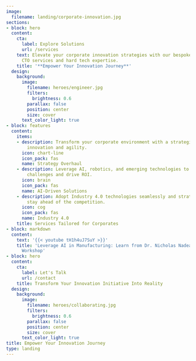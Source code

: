 ```yaml
---
image:
  filename: landing/corporate-innovation.jpg
sections:
- block: hero
  content:
    cta:
      label: Explore Solutions
      url: /services
    text: Elevate your corporate innovation strategies with our bespoke fractional
      CTO services and hard tech expertise.
    title: '**Empower Your Innovation Journey**'
  design:
    background:
      image:
        filename: heroes/engineer.jpg
        filters:
          brightness: 0.6
        parallax: false
        position: center
        size: cover
      text_color_light: true
- block: features
  content:
    items:
    - description: Transform your corporate environment with a strategic focus on
        innovation and agility.
      icon: chart-line
      icon_pack: fas
      name: Strategy Overhaul
    - description: Leverage AI, robotics, and emerging technologies to solve complex
        challenges and drive ROI.
      icon: brain
      icon_pack: fas
      name: AI-Driven Solutions
    - description: Adopt Industry 4.0 technologies seamlessly and strategically to
        stay ahead of the competition.
      icon: cog
      icon_pack: fas
      name: Industry 4.0
    title: Services Tailored for Corporates
- block: markdown
  content:
    text: '{{< youtube tH1h4uJ7SuY >}}'
    title: 'Leverage AI in Manufacturing: Learn from Dr. Nicholas Nadeau''s Innovation
      Workshop'
- block: hero
  content:
    cta:
      label: Let's Talk
      url: /contact
    title: Transform Your Innovation Initiative Into Reality
  design:
    background:
      image:
        filename: heroes/collaborating.jpg
        filters:
          brightness: 0.6
        parallax: false
        position: center
        size: cover
      text_color_light: true
title: Empower Your Innovation Journey
type: landing
---
```

